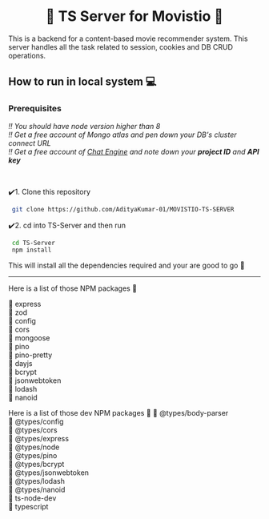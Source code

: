 <h1 align ="center">🔰 TS Server for Movistio 🔰</h1

<p>This is a backend for a content-based movie recommender system. This server handles all the task related to session, cookies and DB CRUD operations.</p>


<h2> How to run in local system 💻 </h2>

### Prerequisites
<em> ‼️ You should have node version higher than 8</em><br>
<em> ‼️ Get a free account of Mongo atlas and pen down your DB's cluster connect URL</em><br>
<em> ‼️ Get a free account of <a href="https://chatengine.io/">Chat Engine</a> and note down your <strong>project ID</strong> and <strong>API key</strong> </em><br>

<br>

 ✔️1. Clone this repository 
 ```sh
  git clone https://github.com/AdityaKumar-01/MOVISTIO-TS-SERVER
 ```
 ✔️2. cd into TS-Server and then run 
 ```sh
  cd TS-Server
  npm install
 ```
 
 This will install all the dependencies required and your are good to go 💯
<hr>
 
Here is a list of those NPM packages 📝

📍 express<br>
📍 zod<br>
📍 config<br>
📍 cors<br>
📍 mongoose<br>
📍 pino<br>
📍 pino-pretty<br>
📍 dayjs<br>
📍 bcrypt<br>
📍 jsonwebtoken<br>
📍 lodash<br>
📍 nanoid<br>


Here is a list of those dev NPM packages 📝
📍 @types/body-parser<br>
📍 @types/config<br>
📍 @types/cors<br>
📍 @types/express<br>
📍 @types/node<br>
📍 @types/pino<br>
📍 @types/bcrypt<br>
📍 @types/jsonwebtoken<br>
📍 @types/lodash<br>
📍 @types/nanoid<br>
📍 ts-node-dev<br>
📍 typescript<br>



 
